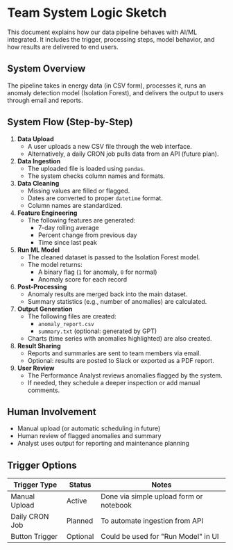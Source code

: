 # Team System Logic Sketch
This document explains how our data pipeline behaves with AI/ML integrated. It includes the trigger, processing steps, model behavior, and how results are delivered to end users.

## System Overview
The pipeline takes in energy data (in CSV form), processes it, runs an anomaly detection model (Isolation Forest), and delivers the output to users through email and reports.

## System Flow (Step-by-Step)
1. **Data Upload**
   - A user uploads a new CSV file through the web interface.
   - Alternatively, a daily CRON job pulls data from an API (future plan).
2. **Data Ingestion**
   - The uploaded file is loaded using `pandas`.
   - The system checks column names and formats.
3. **Data Cleaning**
   - Missing values are filled or flagged.
   - Dates are converted to proper `datetime` format.
   - Column names are standardized.
4. **Feature Engineering**
   - The following features are generated:
     - 7-day rolling average
     - Percent change from previous day
     - Time since last peak
5. **Run ML Model**
   - The cleaned dataset is passed to the Isolation Forest model.
   - The model returns:
     - A binary flag (`1` for anomaly, `0` for normal)
     - Anomaly score for each record
6. **Post-Processing**
   - Anomaly results are merged back into the main dataset.
   - Summary statistics (e.g., number of anomalies) are calculated.
7. **Output Generation**
   - The following files are created:
     - `anomaly_report.csv`
     - `summary.txt` (optional: generated by GPT)
   - Charts (time series with anomalies highlighted) are also created.
8. **Result Sharing**
   - Reports and summaries are sent to team members via email.
   - Optional: results are posted to Slack or exported as a PDF report.
9. **User Review**
   - The Performance Analyst reviews anomalies flagged by the system.
   - If needed, they schedule a deeper inspection or add manual comments.

## Human Involvement
- Manual upload (or automatic scheduling in future)
- Human review of flagged anomalies and summary
- Analyst uses output for reporting and maintenance planning

## Trigger Options
| Trigger Type   | Status   | Notes                                 |
|----------------|----------|----------------------------------------|
| Manual Upload  | Active   | Done via simple upload form or notebook |
| Daily CRON Job | Planned  | To automate ingestion from API         |
| Button Trigger | Optional | Could be used for "Run Model" in UI    |